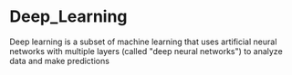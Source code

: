 # Deep_Learning
Deep learning is a subset of machine learning that uses artificial neural networks with multiple layers (called "deep neural networks") to analyze data and make predictions

